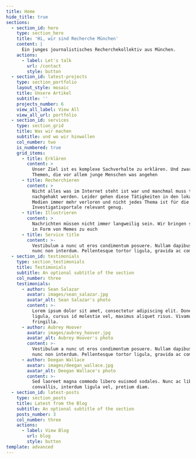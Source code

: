```yaml
---
title: Home
hide_title: true
sections:
  - section_id: hero
    type: section_hero
    title: 'Hi, wir sind Recherche München'
    content: |
      Ein junges journalistisches Recherchekollektiv aus München. 
    actions:
      - label: Let's talk
        url: /contact
        style: button
  - section_id: latest-projects
    type: section_portfolio
    layout_style: mosaic
    title: Unsere Artikel
    subtitle: ''
    projects_number: 6
    view_all_label: View All
    view_all_url: portfolio
  - section_id: services
    type: section_grid
    title: Was wir machen
    subtitle: und wo wir hinwollen
    col_number: two
    is_numbered: true
    grid_items:
      - title: Erklären
        content: >
          Unser Ziel ist es komplexe Sachverhalte zu erklären. Und zwar bei
          Themen, die vor allem junge Menschen was angehen
      - title: Recherchieren
        content: >
          Nicht alles was im Internet steht ist war und manchmal muss tief
          nachgehakt werden. Leider gehen diese Tätigkeiten in den lokalen
          Medien immer mehr verloren und nicht jedes Thema ist für die großen
          Investigativportale relevant genug. 
      - title: Illustrieren
        content: >
          Nachrichten müssen nicht immer langweilig sein. Wir bringen sie auch
          in Form von Memes zu euch
      - title: Service title
        content: >-
          Vestibulum a nunc ut eros condimentum posuere. Nullam dapibus quis
          nunc non interdum. Pellentesque tortor ligula, gravida ac commodo eu.
  - section_id: testimonials
    type: section_testimonials
    title: Testimonials
    subtitle: An optional subtitle of the section
    col_number: three
    testimonials:
      - author: Sean Salazar
        avatar: images/sean_salazar.jpg
        avatar_alt: Sean Salazar's photo
        content: >-
          Lorem ipsum dolor sit amet, consectetur adipiscing elit. Donec nisl
          ligula, cursus id molestie vel, maximus aliquet risus. Vivamus in nibh
          fringilla.
      - author: Aubrey Hoover
        avatar: images/aubrey_hoover.jpg
        avatar_alt: Aubrey Hoover's photo
        content: >-
          Vestibulum a nunc ut eros condimentum posuere. Nullam dapibus quis
          nunc non interdum. Pellentesque tortor ligula, gravida ac commodo eu.
      - author: Deegan Wallace
        avatar: images/deegan_wallace.jpg
        avatar_alt: Deegan Wallace's photo
        content: >-
          Sed laoreet magna commodo libero euismod sodales. Nunc ac libero
          convallis, interdum ligula vel, pretium diam.
  - section_id: latest-posts
    type: section_posts
    title: Latest from the Blog
    subtitle: An optional subtitle of the section
    posts_number: 3
    col_number: three
    actions:
      - label: View Blog
        url: blog
        style: button
template: advanced
---
```

